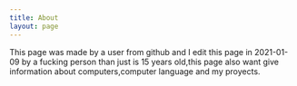 ```yaml
---
title: About
layout: page
---
```


This page was made by a user from github and I edit this page in 2021-01-09
by a fucking person than just is 15 years old,this page also want give
information about computers,computer language and my proyects. 
